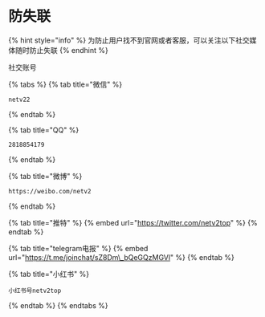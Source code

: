 # 防失联



{% hint style="info" %}
为防止用户找不到官网或者客服，可以关注以下社交媒体随时防止失联
{% endhint %}

社交账号

{% tabs %}
{% tab title="微信" %}
```text
netv22
```
{% endtab %}

{% tab title="QQ" %}
```text
2818854179
```
{% endtab %}

{% tab title="微博" %}
```text
https://weibo.com/netv2
```
{% endtab %}

{% tab title="推特" %}
{% embed url="https://twitter.com/netv2top" %}
{% endtab %}

{% tab title="telegram电报" %}
{% embed url="https://t.me/joinchat/sZ8Dm\_bQeGQzMGVl" %}
{% endtab %}

{% tab title="小红书" %}
```text
小红书号netv2top
```
{% endtab %}
{% endtabs %}





